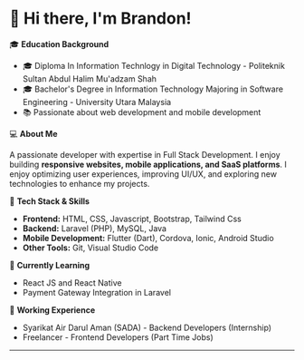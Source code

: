# 👋 Hi there, I'm Brandon!

🎓 **Education Background**
- 🎓 Diploma In Information Technlogy in Digital Technology - Politeknik Sultan Abdul Halim Mu'adzam Shah
- 🎓 Bachelor's Degree in Information Technology Majoring in Software Engineering - University Utara Malaysia  
- 📚 Passionate about web development and mobile development

💻 **About Me**

A passionate developer with expertise in Full Stack Development.
I enjoy building **responsive websites, mobile applications, and SaaS platforms**.
I enjoy optimizing user experiences, improving UI/UX, and exploring new technologies to enhance my projects.

🚀 **Tech Stack & Skills**  
- **Frontend:** HTML, CSS, Javascript, Bootstrap, Tailwind Css 
- **Backend:** Laravel (PHP), MySQL, Java  
- **Mobile Development:** Flutter (Dart), Cordova, Ionic, Android Studio  
- **Other Tools:** Git, Visual Studio Code

🌱 **Currently Learning**
- React JS and React Native
- Payment Gateway Integration in Laravel

🏢 **Working Experience**
- Syarikat Air Darul Aman (SADA) - Backend Developers (Internship)
- Freelancer - Frontend Developers (Part Time Jobs)
---
